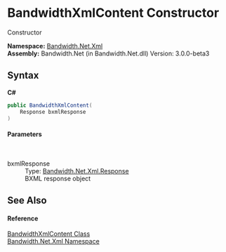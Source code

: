 ﻿# BandwidthXmlContent Constructor 
 

Constructor

**Namespace:**&nbsp;<a href ="N_Bandwidth_Net_Xml.md">Bandwidth.Net.Xml</a><br />**Assembly:**&nbsp;Bandwidth.Net (in Bandwidth.Net.dll) Version: 3.0.0-beta3

## Syntax

**C#**<br />
``` C#
public BandwidthXmlContent(
	Response bxmlResponse
)
```


#### Parameters
&nbsp;<dl><dt>bxmlResponse</dt><dd>Type: <a href ="T_Bandwidth_Net_Xml_Response.md">Bandwidth.Net.Xml.Response</a><br />BXML response object</dd></dl>

## See Also


#### Reference
<a href ="T_Bandwidth_Net_Xml_BandwidthXmlContent.md">BandwidthXmlContent Class</a><br /><a href ="N_Bandwidth_Net_Xml.md">Bandwidth.Net.Xml Namespace</a><br />